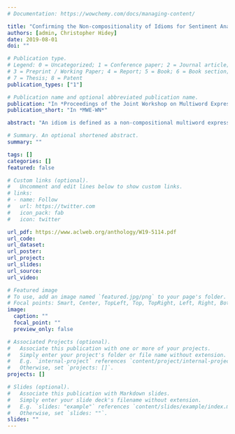 ```yaml
---
# Documentation: https://wowchemy.com/docs/managing-content/

title: "Confirming the Non-compositionality of Idioms for Sentiment Analysis"
authors: [admin, Christopher Hidey]
date: 2019-08-01
doi: ""

# Publication type.
# Legend: 0 = Uncategorized; 1 = Conference paper; 2 = Journal article;
# 3 = Preprint / Working Paper; 4 = Report; 5 = Book; 6 = Book section;
# 7 = Thesis; 8 = Patent
publication_types: ["1"]

# Publication name and optional abbreviated publication name.
publication: "In *Proceedings of the Joint Workshop on Multiword Expressions and WordNet*"
publication_short: "In *MWE-WN*"

abstract: "An idiom is defined as a non-compositional multiword expression, one whose meaning cannot be deduced from the definitions of the component words. This definition does not explicitly define the compositionality of an idiom’s sentiment; this paper aims to determine whether the sentiment of the component words of an idiom is related to the sentiment of that idiom. We use the Dictionary of Affect in Language augmented by WordNet to give each idiom in the Sentiment Lexicon of IDiomatic Expressions (SLIDE) a component-wise sentiment score and compare it to the phrase-level sentiment label crowdsourced by the creators of SLIDE. We find that there is no discernible relation between these two measures of idiom sentiment. This supports the hypothesis that idioms are not compositional for sentiment along with semantics and motivates further work in handling idioms for sentiment analysis."

# Summary. An optional shortened abstract.
summary: ""

tags: []
categories: []
featured: false

# Custom links (optional).
#   Uncomment and edit lines below to show custom links.
# links:
# - name: Follow
#   url: https://twitter.com
#   icon_pack: fab
#   icon: twitter

url_pdf: https://www.aclweb.org/anthology/W19-5114.pdf
url_code:
url_dataset:
url_poster:
url_project:
url_slides:
url_source:
url_video:

# Featured image
# To use, add an image named `featured.jpg/png` to your page's folder. 
# Focal points: Smart, Center, TopLeft, Top, TopRight, Left, Right, BottomLeft, Bottom, BottomRight.
image:
  caption: ""
  focal_point: ""
  preview_only: false

# Associated Projects (optional).
#   Associate this publication with one or more of your projects.
#   Simply enter your project's folder or file name without extension.
#   E.g. `internal-project` references `content/project/internal-project/index.md`.
#   Otherwise, set `projects: []`.
projects: []

# Slides (optional).
#   Associate this publication with Markdown slides.
#   Simply enter your slide deck's filename without extension.
#   E.g. `slides: "example"` references `content/slides/example/index.md`.
#   Otherwise, set `slides: ""`.
slides: ""
---
```

